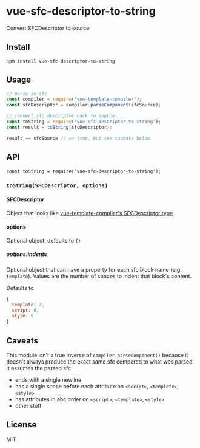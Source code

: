 # vue-sfc-descriptor-to-string

Convert SFCDescriptor to source

## Install

`npm install vue-sfc-descriptor-to-string`

## Usage

```js
// parse an sfc
const compiler = require('vue-template-compiler');
const sfcDescriptor = compiler.parseComponent(sfcSource);

// convert sfc descriptor back to source
const toString = require('vue-sfc-descriptor-to-string');
const result = toString(sfcDescriptor);

result == sfcSource // => true, but see caveats below
```

## API

`const toString = require('vue-sfc-descriptor-to-string');`

### `toString(SFCDescriptor, options)`

#### SFCDescriptor

Object that looks like [vue-template-compiler's SFCDescriptor type](https://github.com/vuejs/vue/blob/dev/flow/compiler.js#L177)

#### options

Optional object, defaults to `{}`

##### options.indents

Optional object that can have a property for each sfc block name (e.g. `template`). Values are the number of spaces to indent that block's content.

Defaults to

```js
{
  template: 2,
  script: 0,
  style: 0
}
```

## Caveats

This module isn't a true inverse of `compiler.parseComponent()` because it doesn't always produce the exact same sfc compared to what was parsed. It assumes the parsed sfc

- ends with a single newline
- has a single space before each attribute on `<script>`, `<template>`, `<style>`
- has attributes in abc order on `<script>`, `<template>`, `<style>`
- other stuff

## License

MIT
